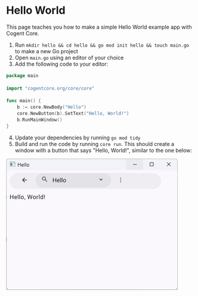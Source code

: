 # Hello World

This page teaches you how to make a simple Hello World example app with Cogent Core.

1. Run `mkdir hello && cd hello && go mod init hello && touch main.go` to make a new Go project
2. Open `main.go` using an editor of your choice
3. Add the following code to your editor:

```Go
package main

import "cogentcore.org/core/core"

func main() {
	b := core.NewBody("Hello")
	core.NewButton(b).SetText("Hello, World!")
	b.RunMainWindow()
}
```

4. Update your dependencies by running `go mod tidy`
5. Build and run the code by running `core run`. This should create a window with a button that says "Hello, World!", similar to the one below:

![Hello World App](hello-world.png)
